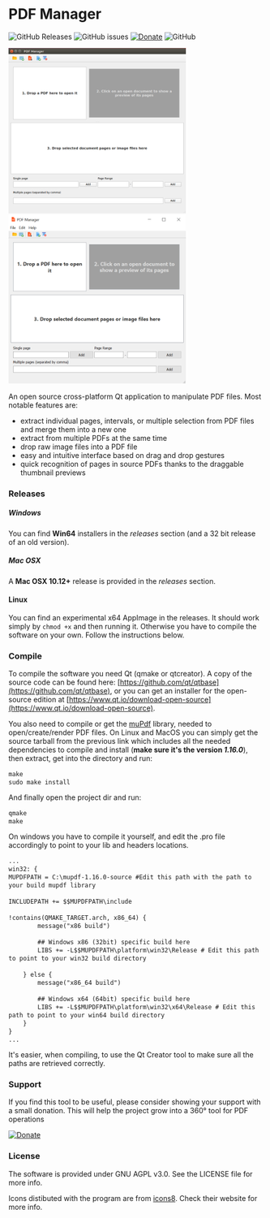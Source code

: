 # PDF Manager

![GitHub Releases](https://img.shields.io/github/downloads/paolo-projects/pdf-manager/latest/total?style=flat-square) ![GitHub issues](https://img.shields.io/github/issues/paolo-projects/pdf-manager?style=flat-square) [![Donate](https://img.shields.io/badge/Donate-PayPal-green?style=flat-square)](https://paypal.me/instruman) ![GitHub](https://img.shields.io/github/license/paolo-projects/pdf-manager?style=flat-square)

 <img src="/showcase/mainscreen_ubuntu.png" width=350/> <img src="/showcase/mainscreen_win.png" width=350 />

An open source cross-platform Qt application to manipulate PDF files.
Most notable features are:

* extract individual pages, intervals, or multiple selection from PDF files and merge them into a new one
* extract from multiple PDFs at the same time
* drop raw image files into a PDF file
* easy and intuitive interface based on drag and drop gestures
* quick recognition of pages in source PDFs thanks to the draggable thumbnail previews

### Releases
##### Windows
You can find **Win64** installers in the *releases* section (and a 32 bit release of an old version).

##### Mac OSX
A **Mac OSX 10.12+** release is provided in the *releases* section.

#### Linux
You can find an experimental x64 AppImage in the releases. It should work simply by `chmod +x` and then running it. Otherwise you have to compile the software on your own. Follow the instructions below.

### Compile
To compile the software you need Qt (qmake or qtcreator). A copy of the source code can be found here: [https://github.com/qt/qtbase](https://github.com/qt/qtbase), or you can get an installer for the open-source edition at [https://www.qt.io/download-open-source](https://www.qt.io/download-open-source).

You also need to compile or get the [muPdf](https://www.mupdf.com/downloads/index.html) library, needed to open/create/render PDF files. On Linux and MacOS you can simply get the source tarball from the previous link which includes all the needed dependencies to compile and install (**make sure it's the version *1.16.0***), then extract, get into the directory and run:

    make
    sudo make install

And finally open the project dir and run:

    qmake
    make

On windows you have to compile it yourself, and edit the .pro file accordingly to point to your lib and headers locations.
```
...
win32: {
MUPDFPATH = C:\mupdf-1.16.0-source #Edit this path with the path to your build mupdf library

INCLUDEPATH += $$MUPDFPATH\include

!contains(QMAKE_TARGET.arch, x86_64) {
        message("x86 build")

        ## Windows x86 (32bit) specific build here
        LIBS += -L$$MUPDFPATH\platform\win32\Release # Edit this path to point to your win32 build directory

    } else {
        message("x86_64 build")

        ## Windows x64 (64bit) specific build here
        LIBS += -L$$MUPDFPATH\platform\win32\x64\Release # Edit this path to point to your win64 build directory
    }
}
...
```
It's easier, when compiling, to use the Qt Creator tool to make sure all the paths are retrieved correctly.

### Support
If you find this tool to be useful, please consider showing your support with a small donation. This will help the project grow into a 360° tool for PDF operations

[![Donate](https://img.shields.io/badge/Donate-PayPal-green?style=flat-square)](https://paypal.me/instruman)

### License
The software is provided under GNU AGPL v3.0. See the LICENSE file for more info.

Icons distibuted with the program are from [icons8](https://icons8.com). Check their website for more info.
